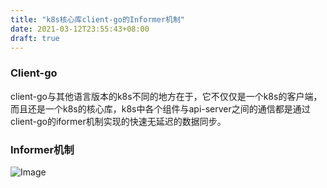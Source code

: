 ```yaml
---
title: "k8s核心库client-go的Informer机制"
date: 2021-03-12T23:55:43+08:00
draft: true
---
```


### Client-go

client-go与其他语言版本的k8s不同的地方在于，它不仅仅是一个k8s的客户端，而且还是一个k8s的核心库，k8s中各个组件与api-server之间的通信都是通过client-go的iformer机制实现的快速无延迟的数据同步。

### Informer机制

![Image](/images/informer.png)
